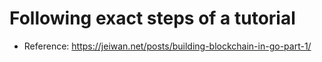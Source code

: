 # Following exact steps of a tutorial

- Reference:   https://jeiwan.net/posts/building-blockchain-in-go-part-1/


